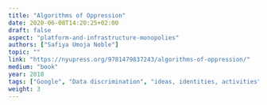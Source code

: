 ```yaml
---
title: "Algorithms of Oppression"
date: 2020-06-08T14:20:25+02:00
draft: false
aspect: "platform-and-infrastructure-monopolies"
authors: ["Safiya Umoja Noble"]
topic: ""
link: "https://nyupress.org/9781479837243/algorithms-of-oppression/"
medium: "book"
year: 2018
tags: ["Google", "Data discrimination", "ideas, identities, activities", "whiteness", "people of color", "women of color"]
weight: 3
---
```

